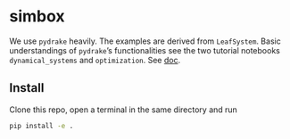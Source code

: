 # simbox


<!-- WARNING: THIS FILE WAS AUTOGENERATED! DO NOT EDIT! -->

We use `pydrake` heavily. The examples are derived from `LeafSystem`.
Basic understandings of `pydrake`’s functionalities see the two tutorial
notebooks `dynamical_systems` and `optimization`. See
[doc](https://ts-flake.github.io/simbox).

## Install

Clone this repo, open a terminal in the same directory and run

``` sh
pip install -e .
```
